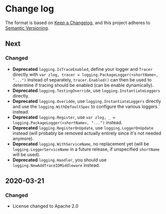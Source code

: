 # Change log

The format is based on [Keep a Changelog](https://keepachangelog.com/en/1.0.0/),
and this project adheres to [Semantic Versioning](https://semver.org/spec/v2.0.0.html).

## Next

### Changed

* **Deprecated** `logging.IsTraceEnabled`, define your logger and `Tracer` directly with `var zlog, tracer = logging.PackageLogger(<shortName>, "...")` instead of separately, `tracer.Enabled()` can then be used to determine if tracing should be enabled (can be enable dynamically).
* **Deprecated** `logging.TestingOverride`, use `logging.InstantiateLoggers` directly.
* **Deprecated** `logging.Overidde`, use `logging.InstantiateLoggers` directly and use the `logging.WithDefaultSpec` to configure the various loggers.` instead.
* **Deprecated** `logging.Register`, use `var zlog, _ = logging.PackageLogger(<shortName>, "...")` instead.
* **Deprecated** `logging.RegisterOnUpdate`, use `logging.LoggerOnUpdate` instead (will probably be removed actually entirely since it's not needed anymore).
* **Deprecated** `logging.WithServiceName`, no replacement yet (will be `logging.LoggerServiceName` in a future release, if unspecified `shortName` will be used).
* **Deprecated** `logging.Handler`, you should use `logging.NewAddTraceIDMiddleware` instead.

## 2020-03-21

### Changed

* License changed to Apache 2.0